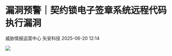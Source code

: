 #  漏洞预警｜契约锁电子签章系统远程代码执行漏洞  
威胁情报运营中心  矢安科技   2025-06-20 12:14  
  
![](https://mmbiz.qpic.cn/mmbiz_png/U9q5QO5nvTT1ugv9CyJY37bKrSeTph7bDwB7oqgN59Ik78lMOSd0SahOnVNxcf41tSAT4jArLSm6K4sfNEW92g/640?wx_fmt=png&from=appmsg "")  
  
  
